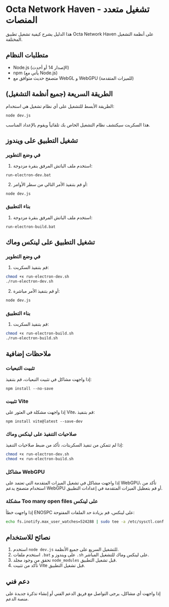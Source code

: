 
# Octa Network Haven - تشغيل متعدد المنصات

هذا الدليل يشرح كيفية تشغيل تطبيق Octa Network Haven على أنظمة التشغيل المختلفة.

## متطلبات النظام
- Node.js (الإصدار 14 أو أحدث)
- npm (يأتي مع Node.js)
- متصفح حديث متوافق مع WebGL و WebGPU (للميزات المتقدمة)

## الطريقة السريعة (جميع أنظمة التشغيل)

الطريقة الأبسط للتشغيل على أي نظام تشغيل هي استخدام:

```
node dev.js
```

هذا السكربت سيكتشف نظام التشغيل الخاص بك تلقائياً ويقوم بالإعداد المناسب.

## تشغيل التطبيق على ويندوز

### في وضع التطوير
1. استخدم ملف الباتش المرفق بنقرة مزدوجة:
```
run-electron-dev.bat
```

2. أو قم بتنفيذ الأمر التالي من سطر الأوامر:
```
node dev.js
```

### بناء التطبيق
1. استخدم ملف الباتش المرفق بنقرة مزدوجة:
```
run-electron-build.bat
```

## تشغيل التطبيق على لينكس وماك

### في وضع التطوير
1. قم بتنفيذ السكربت:
```bash
chmod +x run-electron-dev.sh
./run-electron-dev.sh
```

2. أو قم بتنفيذ الأمر مباشرة:
```bash
node dev.js
```

### بناء التطبيق
1. قم بتنفيذ السكربت:
```bash
chmod +x run-electron-build.sh
./run-electron-build.sh
```

## ملاحظات إضافية

### تثبيت التبعيات
إذا واجهت مشاكل في تثبيت التبعيات، قم بتنفيذ:
```
npm install --no-save
```

### تثبيت Vite
إذا واجهت مشكلة في العثور على Vite، قم بتنفيذ:
```
npm install vite@latest --save-dev
```

### صلاحيات التنفيذ على لينكس وماك
إذا لم تتمكن من تنفيذ السكربتات، تأكد من ضبط صلاحيات التنفيذ:
```bash
chmod +x run-electron-dev.sh
chmod +x run-electron-build.sh
```

### مشاكل WebGPU
إذا واجهت مشاكل في تشغيل الميزات المتقدمة التي تعتمد على WebGPU، تأكد من استخدام متصفح يدعم WebGPU أو قم بتعطيل الميزات المتقدمة في إعدادات التطبيق.

### مشكلة Too many open files على لينكس
إذا واجهت خطأ ENOSPC على لينكس، قم بزيادة حد الملفات المفتوحة:
```bash
echo fs.inotify.max_user_watches=524288 | sudo tee -a /etc/sysctl.conf && sudo sysctl -p
```

## نصائح للاستخدام

1. استخدم `node dev.js` للتشغيل السريع على جميع الأنظمة.
2. استخدم ملفات `.bat` على ويندوز و `.sh` على لينكس وماك للتشغيل المباشر.
3. تحقق من وجود مجلد `node_modules` قبل تشغيل التطبيق.
4. تأكد من تثبيت Vite قبل تشغيل التطبيق.

## دعم فني

إذا واجهت أي مشاكل، يرجى التواصل مع فريق الدعم الفني أو إنشاء تذكرة جديدة على منصة الدعم.
